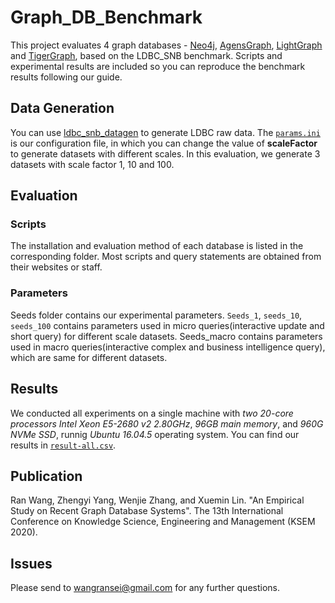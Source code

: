 # Graph_DB_Benchmark

This project evaluates 4 graph databases - [Neo4j](https://neo4j.com/), [AgensGraph](https://bitnine.net/), [LightGraph](https://fma-ai.cn/) and [TigerGraph](https://www.tigergraph.com/), based on the LDBC_SNB benchmark. Scripts and experimental results are included so you can reproduce the benchmark results following our guide.

## Data Generation

You can use [ldbc_snb_datagen](https://github.com/ldbc/ldbc_snb_datagen) to generate LDBC raw data. The [`params.ini`](params.ini) is our configuration file, in which you can change the value of  **scaleFactor** to generate datasets with different scales. In this evaluation, we generate 3 datasets with scale factor 1, 10 and 100.

## Evaluation

### Scripts

The installation and evaluation method of each database is listed in the corresponding folder. Most scripts and query statements are obtained from their websites or staff.

### Parameters

 Seeds folder contains our experimental parameters. `Seeds_1`, `seeds_10`, `seeds_100` contains parameters used in micro queries(interactive update and short query)  for different scale datasets. Seeds_macro contains parameters used in macro queries(interactive complex and business intelligence query), which are same for different datasets.

## Results

We conducted all experiments on a single machine with *two 20-core processors Intel Xeon E5-2680 v2 2.80GHz*, *96GB main memory*, and *960G NVMe SSD*, runnig *Ubuntu 16.04.5* operating system. You can find our results in [`result-all.csv`](result-all.csv).

## Publication

Ran Wang, Zhengyi Yang, Wenjie Zhang, and Xuemin Lin. "An Empirical Study on Recent Graph Database Systems". The 13th International Conference on Knowledge Science, Engineering and Management (KSEM 2020).

## Issues

Please send to wangransei@gmail.com for any further questions.
